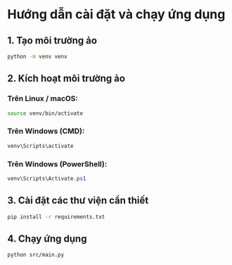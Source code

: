 
# Hướng dẫn cài đặt và chạy ứng dụng

## 1. Tạo môi trường ảo

```bash
python -m venv venv
```

## 2. Kích hoạt môi trường ảo

### Trên Linux / macOS:
```bash
source venv/bin/activate
```

### Trên Windows (CMD):
```cmd
venv\Scripts\activate
```

### Trên Windows (PowerShell):
```powershell
venv\Scripts\Activate.ps1
```

## 3. Cài đặt các thư viện cần thiết

```bash
pip install -r requirements.txt
```

## 4. Chạy ứng dụng

```bash
python src/main.py
```
